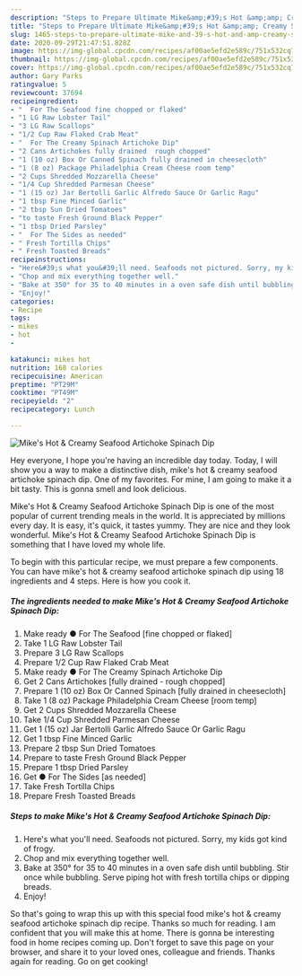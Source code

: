 ```yaml
---
description: "Steps to Prepare Ultimate Mike&amp;#39;s Hot &amp;amp; Creamy Seafood Artichoke Spinach Dip"
title: "Steps to Prepare Ultimate Mike&amp;#39;s Hot &amp;amp; Creamy Seafood Artichoke Spinach Dip"
slug: 1465-steps-to-prepare-ultimate-mike-and-39-s-hot-and-amp-creamy-seafood-artichoke-spinach-dip
date: 2020-09-29T21:47:51.828Z
image: https://img-global.cpcdn.com/recipes/af00ae5efd2e589c/751x532cq70/mikes-hot-creamy-seafood-artichoke-spinach-dip-recipe-main-photo.jpg
thumbnail: https://img-global.cpcdn.com/recipes/af00ae5efd2e589c/751x532cq70/mikes-hot-creamy-seafood-artichoke-spinach-dip-recipe-main-photo.jpg
cover: https://img-global.cpcdn.com/recipes/af00ae5efd2e589c/751x532cq70/mikes-hot-creamy-seafood-artichoke-spinach-dip-recipe-main-photo.jpg
author: Gary Parks
ratingvalue: 5
reviewcount: 37694
recipeingredient:
- "  For The Seafood fine chopped or flaked"
- "1 LG Raw Lobster Tail"
- "3 LG Raw Scallops"
- "1/2 Cup Raw Flaked Crab Meat"
- "  For The Creamy Spinach Artichoke Dip"
- "2 Cans Artichokes fully drained  rough chopped"
- "1 (10 oz) Box Or Canned Spinach fully drained in cheesecloth"
- "1 (8 oz) Package Philadelphia Cream Cheese room temp"
- "2 Cups Shredded Mozzarella Cheese"
- "1/4 Cup Shredded Parmesan Cheese"
- "1 (15 oz) Jar Bertolli Garlic Alfredo Sauce Or Garlic Ragu"
- "1 tbsp Fine Minced Garlic"
- "2 tbsp Sun Dried Tomatoes"
- "to taste Fresh Ground Black Pepper"
- "1 tbsp Dried Parsley"
- "  For The Sides as needed"
- " Fresh Tortilla Chips"
- " Fresh Toasted Breads"
recipeinstructions:
- "Here&#39;s what you&#39;ll need. Seafoods not pictured. Sorry, my kids got kind of frogy."
- "Chop and mix everything together well."
- "Bake at 350° for 35 to 40 minutes in a oven safe dish until bubbling. Stir once while bubbling. Serve piping hot with fresh tortilla chips or dipping breads."
- "Enjoy!"
categories:
- Recipe
tags:
- mikes
- hot
- 

katakunci: mikes hot  
nutrition: 168 calories
recipecuisine: American
preptime: "PT29M"
cooktime: "PT49M"
recipeyield: "2"
recipecategory: Lunch

---
```



![Mike&#39;s Hot &amp; Creamy Seafood Artichoke Spinach Dip](https://img-global.cpcdn.com/recipes/af00ae5efd2e589c/751x532cq70/mikes-hot-creamy-seafood-artichoke-spinach-dip-recipe-main-photo.jpg)

Hey everyone, I hope you're having an incredible day today. Today, I will show you a way to make a distinctive dish, mike&#39;s hot &amp; creamy seafood artichoke spinach dip. One of my favorites. For mine, I am going to make it a bit tasty. This is gonna smell and look delicious.



Mike&#39;s Hot &amp; Creamy Seafood Artichoke Spinach Dip is one of the most popular of current trending meals in the world. It is appreciated by millions every day. It is easy, it's quick, it tastes yummy. They are nice and they look wonderful. Mike&#39;s Hot &amp; Creamy Seafood Artichoke Spinach Dip is something that I have loved my whole life.


To begin with this particular recipe, we must prepare a few components. You can have mike&#39;s hot &amp; creamy seafood artichoke spinach dip using 18 ingredients and 4 steps. Here is how you cook it.

<!--inarticleads1-->

##### The ingredients needed to make Mike&#39;s Hot &amp; Creamy Seafood Artichoke Spinach Dip:

1. Make ready  ● For The Seafood [fine chopped or flaked]
1. Take 1 LG Raw Lobster Tail
1. Prepare 3 LG Raw Scallops
1. Prepare 1/2 Cup Raw Flaked Crab Meat
1. Make ready  ● For The Creamy Spinach Artichoke Dip
1. Get 2 Cans Artichokes [fully drained - rough chopped]
1. Prepare 1 (10 oz) Box Or Canned Spinach [fully drained in cheesecloth]
1. Take 1 (8 oz) Package Philadelphia Cream Cheese [room temp]
1. Get 2 Cups Shredded Mozzarella Cheese
1. Take 1/4 Cup Shredded Parmesan Cheese
1. Get 1 (15 oz) Jar Bertolli Garlic Alfredo Sauce Or Garlic Ragu
1. Get 1 tbsp Fine Minced Garlic
1. Prepare 2 tbsp Sun Dried Tomatoes
1. Prepare to taste Fresh Ground Black Pepper
1. Prepare 1 tbsp Dried Parsley
1. Get  ● For The Sides [as needed]
1. Take  Fresh Tortilla Chips
1. Prepare  Fresh Toasted Breads




<!--inarticleads2-->

##### Steps to make Mike&#39;s Hot &amp; Creamy Seafood Artichoke Spinach Dip:

1. Here&#39;s what you&#39;ll need. Seafoods not pictured. Sorry, my kids got kind of frogy.
1. Chop and mix everything together well.
1. Bake at 350° for 35 to 40 minutes in a oven safe dish until bubbling. Stir once while bubbling. Serve piping hot with fresh tortilla chips or dipping breads.
1. Enjoy!




So that's going to wrap this up with this special food mike&#39;s hot &amp; creamy seafood artichoke spinach dip recipe. Thanks so much for reading. I am confident that you will make this at home. There is gonna be interesting food in home recipes coming up. Don't forget to save this page on your browser, and share it to your loved ones, colleague and friends. Thanks again for reading. Go on get cooking!
